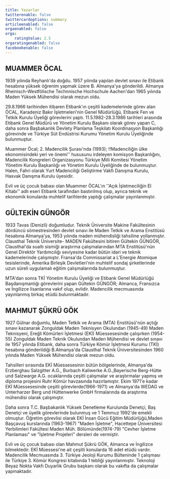 ```yaml
---
title: Yazarlar
twitterenable: false
twittercardoptions: summary
articleenabled: false
orgaenabled: false
orga:
    ratingValue: 2.5
orgaratingenabled: false
facebookenable: false
---
```


## MUAMMER ÖCAL
1939 yılında Reyhanlı'da doğdu. 1957 yılında yapılan devlet sınavı ile Etibank hesabına yüksek öğrenim yapmak üzere B. Almanya'ya gönderildi. Almanya Rheinisch-Westfölische Technnische Hochschule Aachen'dan 1965 yılında Maden Yüksek Mühendisi olarak mezun oldu.

29.8.1966 tarihinden itibaren Etibank'ın çeşitli kademelerinde görev alan ÖCAL, Karadeniz Bakır İşletmeleri'nin Genel Müdürlüğü, Etibank Fen ve Tetkik Kurulu Üyeliği görevlerini yaptı. 11.5.1982-28.3.1986 tarihleri arasında Etibank Genel Müdürü ve Yönetim Kurulu Başkanı olarak görev yapan C, daha sonra Başbakanlık Devlety Planlama Teşkilatı Koordinasyon Başkanlığı görevinde ve Türkiye Süt Endüstrisi Kurumu Yönetim Kurulu Üyeliğinde bulunmuştur.

Muammer Öcal; 2. Madencilik Şurası'nda (1993); !!Madenciliğin ülke ekonomisindeki yeri ve önemi'' hususunu irdeleyen komisyon Başkanlığını, Madencilik Kongreleri Organizasyonu Türkiye Milli Komitesi Yönetim Yönetim Kurulu Başkanlığı ve Yönetim Kurulu Üyeliğinde de bulunmuştur. Halen, Fahri olarak Yurt Madenciliği Geliştirme Vakfı Danışma Kurulu, Hasvak Danışma Kurulu üyesidir.

Evli ve üç çocuk babası olan Muammer ÖCAL'ın ''Açık İşletmeciliğin El Kitabı'' adlı eseri Etibank tarafından bastırılmış olup, ayrıca teknik ve ekonomik konularda muhtelif tarihlerde yaptığı çalışmalar yayınlanmıştır.

## GÜLTEKİN GÜNGÖR
1933 Tavas (Denizli) doğumludur. Teknik Üniversite Makine Fakültesinin dördüncü sömestresinden devlet sınavı ile Maden Tetkik ve Arama Enstitüsü hesabına Almanya'ya, 1953 yılında maden mühendisliği tahsiline yollanmıştır. Clausthal Teknik Üniversite- MADEN Fakültesini bitiren Gültekin GÜNGÖR, Clausthal'da sualtı sismiği araştırma çalışmalarından MTA Enstitüsü'nün Genel Direktör Yardımcılığı seviyesine kadar bütün idari ve teknik kademelerinde çalışmıştır. Fransa'da Commissariat a L'Energie Atomique tesislerinde, Amerika Birleşik Devletleri'nin muhtelif sondaj şirketlerinde uzun süreli uygulamalı eğitim çalışmalarında bulunmuştur.

MTA'dan sonra TKİ Yönetim Kurulu Üyeliği ve Etibank Genel Müdürlüğü Başdanışmanlığı görevlerini yapan Gültekin GÜNGÖR; Almanca, Fransızca ve İngilizce lisanlarına vakıf olup, evlidir. Madencilik mecmuasında yayınlanmış birkaç etüdü bulunmaktadır.

## MAHMUT ŞÜKRÜ GÖK
1927 Gülnar doğumlu, Maden Tetkik ve Arama (MTA) Enstitüsü'nün açtığı sınavı kazanarak Zonguldak Maden Teknisyen Okulundan (1945-49) Maden Teknisyeni, Ereğli Kömürleri İşletmesi (EKİ) Müessesesinde çalışırken (1954-55) Zonguldak Maden Teknik Okulundan Maden Mühendisi ve devlet sınavı ile 1957 yılında Etibank, daha sonra Türkiye Kömür İşletmesi Kurumu (TKİ) hesabına gönderildiği B.Almanya'da Clausthal Teknik Üniversitesinden 1960 yılında Maden Yüksek Mühendisi olarak mezun oldu.

Tahsilleri sırasında EKİ Müessesesinin bütün bölgelerinde, Almanya'da Erzberghau Salzgitter A.G., Burbach Kaliwerke A.G.,Bayerische Berg-Hütte und Salzwarge A.G. ocaklarında çeşitli çalışmalar ve araştırmalar yapmış ve diploma projesini Ruhr Kömür havzasında hazırlamıştır. Ekim 1971'e kadar EKİ Müessesesinde çeşitli görevlerde(1966-1971) ve Almanya'da  WEDAG  ve Unterharzer Berg und Hüttenwerke GmbH firmalarında da araştırma mühendisi olarak çalışmıştır.

Daha sonra T.C. Başbakanlık Yüksek Denetleme Kurulunda Denetçi, Baş Denetçi ve üyelik görevlerinde bulunmuş ve 1 Temmuz 1992'de emekli olmuştur. Öğretim görevlisi olarak EKİ İnsan Gücü Eğitim Müdürlüğü,Maden Başçavuş kurslarında (1963-1967) "Maden İşletme", Hacettepe Üniversitesi Yerbilimleri Fakültesi Maden Müh. Bölümünde(1974-79) "Cevher İşletme  Planlaması" ve "İşletme Projeleri" dersleri de vermiştir.

Evli ve üç çocuk babası olan Mahmut Şükrü GÖK, Almanca ve İngilizce bilmektedir. EKİ Müessesi'ne ait çeşitli konularda 16 adet etüdü vardır. Madencilik Mecmuasında 3. Türkiye Jeoloji Kurumu Bülteninde 1 çalışması ile Türkiye 3. Kömür Kongresi kitabında 1 tebliği yayınlanmıştır. Teknoloji Beyaz Nokta Vakfı Duyarlık Grubu başkanı olarak bu vakıfta da çalışmalar yapmaktadır.

